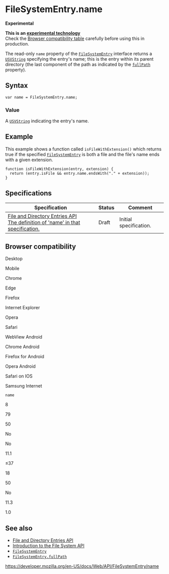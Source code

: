 # FileSystemEntry.name

**Experimental**

**This is an [experimental technology](https://developer.mozilla.org/en-US/docs/MDN/Guidelines/Conventions_definitions#experimental)**  
Check the [Browser compatibility table](#browser_compatibility) carefully before using this in production.

The read-only `name` property of the [`FileSystemEntry`](../filesystementry) interface returns a [`USVString`](../usvstring) specifying the entry's name; this is the entry within its parent directory (the last component of the path as indicated by the [`fullPath`](fullpath) property).

## Syntax

    var name = FileSystemEntry.name;

### Value

A [`USVString`](../usvstring) indicating the entry's name.

## Example

This example shows a function called `isFileWithExtension()` which returns true if the specified [`FileSystemEntry`](../filesystementry) is both a file and the file's name ends with a given extension.

    function isFileWithExtension(entry, extension) {
      return (entry.isFile && entry.name.endsWith("." + extension));
    }

## Specifications

<table><thead><tr class="header"><th>Specification</th><th>Status</th><th>Comment</th></tr></thead><tbody><tr class="odd"><td><a href="https://wicg.github.io/entries-api/#dom-filesystementry-name">File and Directory Entries API<br />
<span class="small">The definition of 'name' in that specification.</span></a></td><td><span class="spec-draft">Draft</span></td><td>Initial specification.</td></tr></tbody></table>

## Browser compatibility

Desktop

Mobile

Chrome

Edge

Firefox

Internet Explorer

Opera

Safari

WebView Android

Chrome Android

Firefox for Android

Opera Android

Safari on IOS

Samsung Internet

`name`

8

79

50

No

No

11.1

≤37

18

50

No

11.3

1.0

## See also

- [File and Directory Entries API](../file_and_directory_entries_api)
- [Introduction to the File System API](../file_and_directory_entries_api/introduction)
- [`FileSystemEntry`](../filesystementry)
- [`FileSystemEntry.fullPath`](fullpath)

<a href="https://developer.mozilla.org/en-US/docs/Web/API/FileSystemEntry/name" class="_attribution-link">https://developer.mozilla.org/en-US/docs/Web/API/FileSystemEntry/name</a>
